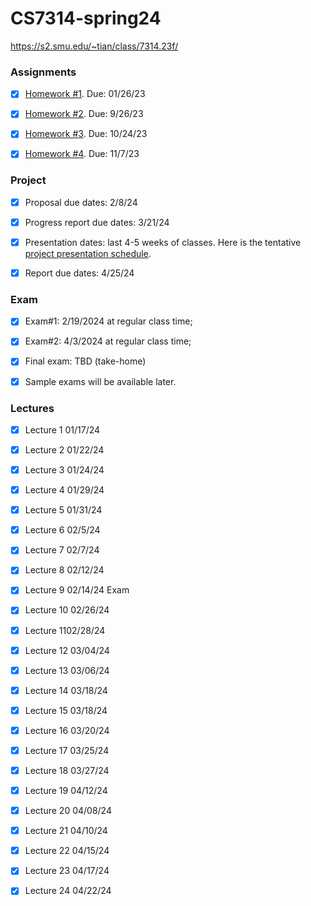 # CS7314-spring24

https://s2.smu.edu/~tian/class/7314.23f/

### Assignments

- [x] [Homework #1](https://s2.smu.edu/~tian/class/7314.23f/hw1.html). Due: 01/26/23
- [x] [Homework #2](https://s2.smu.edu/~tian/class/7314.23f/hw2.html). Due: 9/26/23
- [x] [Homework #3](https://s2.smu.edu/~tian/class/7314.23f/hw3.html). Due: 10/24/23

- [x] [Homework #4](https://s2.smu.edu/~tian/class/7314.23f/hw4.html). Due: 11/7/23



### Project

- [x] Proposal due dates: 2/8/24
- [x] Progress report due dates: 3/21/24
- [x] Presentation dates: last 4-5 weeks of classes.
  Here is the tentative [project presentation schedule](https://s2.smu.edu/~tian/class/7314.23f/pps.html).
- [x] Report due dates: 4/25/24



### Exam

- [x] Exam#1: 2/19/2024 at regular class time;
- [x] Exam#2: 4/3/2024 at regular class time;
- [x] Final exam: TBD (take-home)
- [x] Sample exams will be available later.



### Lectures

- [x] Lecture 1 01/17/24
- [x] Lecture 2 01/22/24
- [x] Lecture 3 01/24/24
- [x] Lecture 4 01/29/24
- [x] Lecture 5 01/31/24
- [x] Lecture 6 02/5/24
- [x] Lecture 7 02/7/24
- [x] Lecture 8 02/12/24
- [x] Lecture 9 02/14/24 Exam
- [x] Lecture 10 02/26/24
- [x] Lecture 1102/28/24
- [x] Lecture 12 03/04/24
- [x] Lecture 13 03/06/24
- [x] Lecture 14 03/18/24
- [x] Lecture 15 03/18/24
- [x] Lecture 16 03/20/24
- [x] Lecture 17 03/25/24
- [x] Lecture 18 03/27/24
- [x] Lecture 19 04/12/24
- [x] Lecture 20 04/08/24
- [x] Lecture 21 04/10/24
- [x] Lecture 22 04/15/24
- [x] Lecture 23 04/17/24
- [x] Lecture 24 04/22/24


